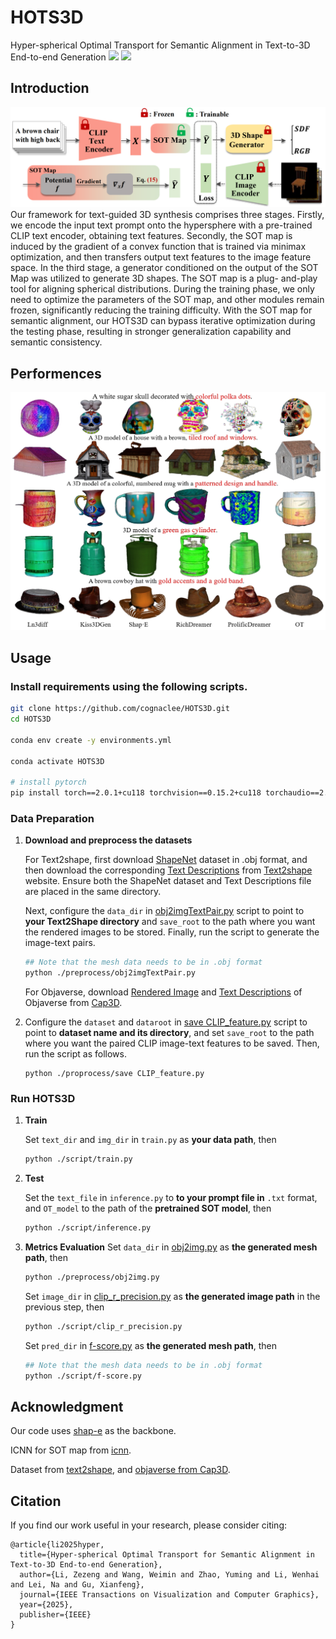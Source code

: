 # HOTS3D
Hyper-spherical Optimal Transport for Semantic Alignment in Text-to-3D End-to-end Generation
[![](https://img.shields.io/badge/Paper-arXiv-green?style=plastic&logo=arXiv&logoColor=green)](https://arxiv.org/pdf/2407.14419)
[![](https://img.shields.io/badge/Paper-PDF-red?style=plastic&logo=adobeacrobatreader&logoColor=red)](https://ieeexplore.ieee.org/abstract/document/11072368?casa_token=YObIajrfxCwAAAAA:3afmFQySRCqSUCNGxnIHmftxx00ZaRb2WgnVBk-j7rcfVemyBCYERZjFytl-X2viwHGwMMix63piBQ)

## Introduction
![Full pipeline of our hots3d](assets/pipeline.png)
Our framework for text-guided 3D synthesis comprises three stages. Firstly, we encode the input text prompt onto the hypersphere with a pre-trained CLIP text encoder, obtaining text features. Secondly, the SOT map is induced by the gradient of a convex function that is trained via minimax optimization, and then transfers output text
features to the image feature space. In the third stage, a generator conditioned on the output of the SOT Map was utilized to generate 3D shapes. The SOT map is a plug-
and-play tool for aligning spherical distributions. During the training phase, we only need to optimize the parameters
of the SOT map, and other modules remain frozen, significantly reducing the training difficulty. With the SOT map for semantic alignment, our HOTS3D can bypass iterative
optimization during the testing phase, resulting in stronger generalization capability and semantic consistency.

## Performences
![qualitative.png](assets/qualitative.png)

## Usage
### Install requirements using the following scripts.
```bash
git clone https://github.com/cognaclee/HOTS3D.git
cd HOTS3D

conda env create -y environments.yml

conda activate HOTS3D

# install pytorch
pip install torch==2.0.1+cu118 torchvision==0.15.2+cu118 torchaudio==2.0.2 --index-url https://download.pytorch.org/whl/cu118
```
### Data Preparation
1. **Download and preprocess the datasets**

   For Text2shape, first download [ShapeNet](https://shapenet.org/) dataset in .obj format, and then download the corresponding [Text Descriptions](http://text2shape.stanford.edu/dataset/captions.tablechair.csv) from [Text2shape](http://text2shape.stanford.edu/) website. Ensure both the ShapeNet dataset and Text Descriptions file are placed in the same directory.

    Next, configure the ```data_dir``` in [obj2imgTextPair.py](./preprocess/obj2imgTextPair.py) script to point to **your Text2Shape directory** and  ```save_root``` to the path where you want the rendered images to be stored. Finally, run the script to generate the image-text pairs. 
	```bash
	## Note that the mesh data needs to be in .obj format
	python ./preprocess/obj2imgTextPair.py
	```
 
   For Objaverse, download [Rendered Image](https://huggingface.co/datasets/tiange/Cap3D/tree/main/misc/RenderedImage_zips) and [Text Descriptions](https://huggingface.co/datasets/tiange/Cap3D/blob/main/misc/Cap3D_automated_Objaverse.csv) of Objaverse from [Cap3D](https://huggingface.co/datasets/tiange/Cap3D).
   

2. Configure the ```dataset``` and ```dataroot``` in [save CLIP_feature.py](./preprocess/save_CLIP_feature.py) script to point to **dataset name and its directory**, and set ```save_root``` to the path where you want the paired CLIP image-text features to be saved. Then, run the script as follows.

	```
	python ./proprocess/save CLIP_feature.py
	```

### Run HOTS3D
1. **Train**
   
   Set ```text_dir``` and ```img_dir```  in ```train.py``` as **your data path**, then
   
	```bash
	python ./script/train.py
	```
3. **Test**
   
   Set the ```text_file``` in ```inference.py``` to **to your prompt file in**  ```.txt``` format, and ```OT_model``` to the path of the **pretrained SOT model**, then
   
	```bash
	python ./script/inference.py
	```
 4. **Metrics Evaluation**
    Set ```data_dir``` in [obj2img.py](./preprocess/obj2img.py) as **the generated mesh path**, then
   
	```bash
	python ./preprocess/obj2img.py
	```
   
    Set ```image_dir``` in [clip_r_precision.py](./script/clip_r_precision.py) as **the generated image path** in the previous step, then
   
	```bash
	python ./script/clip_r_precision.py
	```
     Set ```pred_dir``` in [f-score.py](./script/f-score.py) as **the generated mesh path**, then
   
	```bash
	## Note that the mesh data needs to be in .obj format
	python ./script/f-score.py
	```

## Acknowledgment

Our code uses <a href="https://github.com/openai/shap-e">shap-e</a> as the backbone. 

ICNN for SOT map from <a href="https://github.com/locuslab/icnn">icnn</a>.

Dataset from <a href="https://github.com/kchen92/text2shape/">text2shape</a>, and <a href="https://huggingface.co/datasets/tiange/Cap3D"> objaverse from Cap3D</a>.

## Citation
If you find our work useful in your research, please consider citing:

```
@article{li2025hyper,
  title={Hyper-spherical Optimal Transport for Semantic Alignment in Text-to-3D End-to-end Generation},
  author={Li, Zezeng and Wang, Weimin and Zhao, Yuming and Li, Wenhai and Lei, Na and Gu, Xianfeng},
  journal={IEEE Transactions on Visualization and Computer Graphics},
  year={2025},
  publisher={IEEE}
}
```
